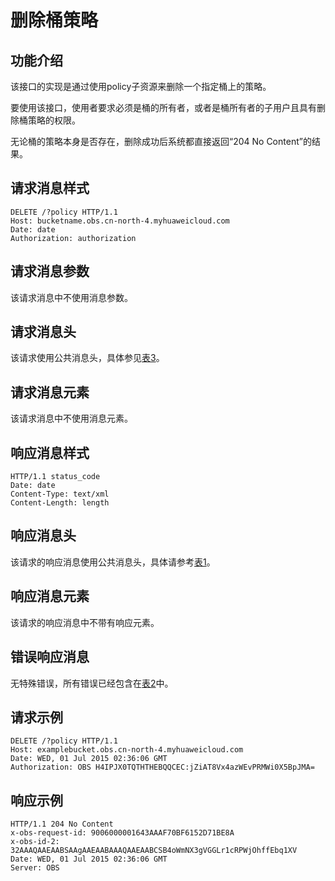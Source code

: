 # 删除桶策略<a name="obs_04_0029"></a>

## 功能介绍<a name="section5584184924715"></a>

该接口的实现是通过使用policy子资源来删除一个指定桶上的策略。

要使用该接口，使用者要求必须是桶的所有者，或者是桶所有者的子用户且具有删除桶策略的权限。

无论桶的策略本身是否存在，删除成功后系统都直接返回“204 No Content”的结果。

## 请求消息样式<a name="section8666899"></a>

```
DELETE /?policy HTTP/1.1 
Host: bucketname.obs.cn-north-4.myhuaweicloud.com 
Date: date
Authorization: authorization
```

## 请求消息参数<a name="section10893228"></a>

该请求消息中不使用消息参数。

## 请求消息头<a name="section30930193"></a>

该请求使用公共消息头，具体参见[表3](构造请求.md#table25197309)。

## 请求消息元素<a name="section9936281"></a>

该请求消息中不使用消息元素。

## 响应消息样式<a name="section22317671"></a>

```
HTTP/1.1 status_code
Date: date
Content-Type: text/xml 
Content-Length: length
```

## 响应消息头<a name="section66641315"></a>

该请求的响应消息使用公共消息头，具体请参考[表1](返回结果.md#d0e686)。

## 响应消息元素<a name="section62900926"></a>

该请求的响应消息中不带有响应元素。

## 错误响应消息<a name="section29237425"></a>

无特殊错误，所有错误已经包含在[表2](错误码.md#d0e843)中。

## 请求示例<a name="section14482163815396"></a>

```
DELETE /?policy HTTP/1.1 
Host: examplebucket.obs.cn-north-4.myhuaweicloud.com
Date: WED, 01 Jul 2015 02:36:06 GMT 
Authorization: OBS H4IPJX0TQTHTHEBQQCEC:jZiAT8Vx4azWEvPRMWi0X5BpJMA=
```

## 响应示例<a name="section76081155815"></a>

```
HTTP/1.1 204 No Content 
x-obs-request-id: 9006000001643AAAF70BF6152D71BE8A
x-obs-id-2: 32AAAQAAEAABSAAgAAEAABAAAQAAEAABCSB4oWmNX3gVGGLr1cRPWjOhffEbq1XV
Date: WED, 01 Jul 2015 02:36:06 GMT 
Server: OBS
```


